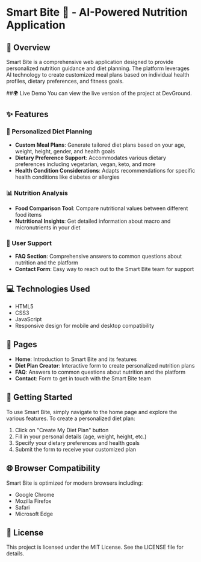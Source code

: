 # Smart Bite 🥗 - AI-Powered Nutrition Application

## 🌟 Overview
Smart Bite is a comprehensive web application designed to provide personalized nutrition guidance and diet planning. The platform leverages AI technology to create customized meal plans based on individual health profiles, dietary preferences, and fitness goals.

##🌍 Live Demo
You can view the live version of the project at DevGround.

## ✨ Features

### 🎯 Personalized Diet Planning
- **Custom Meal Plans**: Generate tailored diet plans based on your age, weight, height, gender, and health goals
- **Dietary Preference Support**: Accommodates various dietary preferences including vegetarian, vegan, keto, and more
- **Health Condition Considerations**: Adapts recommendations for specific health conditions like diabetes or allergies

### 📊 Nutrition Analysis
- **Food Comparison Tool**: Compare nutritional values between different food items
- **Nutritional Insights**: Get detailed information about macro and micronutrients in your diet

### 🤝 User Support
- **FAQ Section**: Comprehensive answers to common questions about nutrition and the platform
- **Contact Form**: Easy way to reach out to the Smart Bite team for support

## 💻 Technologies Used
- HTML5
- CSS3
- JavaScript
- Responsive design for mobile and desktop compatibility

## 📱 Pages
- **Home**: Introduction to Smart Bite and its features
- **Diet Plan Creator**: Interactive form to create personalized nutrition plans
- **FAQ**: Answers to common questions about nutrition and the platform
- **Contact**: Form to get in touch with the Smart Bite team

## 🚀 Getting Started
To use Smart Bite, simply navigate to the home page and explore the various features. To create a personalized diet plan:

1. Click on "Create My Diet Plan" button
2. Fill in your personal details (age, weight, height, etc.)
3. Specify your dietary preferences and health goals
4. Submit the form to receive your customized plan

## 🌐 Browser Compatibility
Smart Bite is optimized for modern browsers including:
- Google Chrome
- Mozilla Firefox
- Safari
- Microsoft Edge

## 📄 License
This project is licensed under the MIT License. See the LICENSE file for details.
